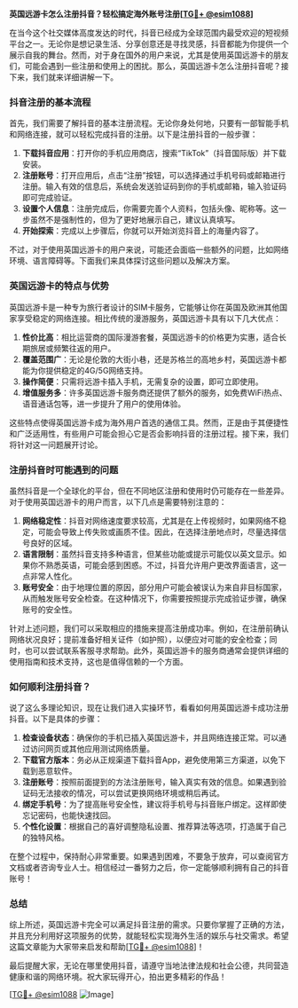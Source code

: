 **英国远游卡怎么注册抖音？轻松搞定海外账号注册[[TG💪+ @esim1088](https://t.me/s/esim1088)]**

在当今这个社交媒体高度发达的时代，抖音已经成为全球范围内最受欢迎的短视频平台之一。无论你是想记录生活、分享创意还是寻找灵感，抖音都能为你提供一个展示自我的舞台。然而，对于身在国外的用户来说，尤其是使用英国远游卡的朋友们，可能会遇到一些注册和使用上的困扰。那么，英国远游卡怎么注册抖音呢？接下来，我们就来详细讲解一下。

### 抖音注册的基本流程

首先，我们需要了解抖音的基本注册流程。无论你身处何地，只要有一部智能手机和网络连接，就可以轻松完成抖音的注册。以下是注册抖音的一般步骤：

1. **下载抖音应用**：打开你的手机应用商店，搜索“TikTok”（抖音国际版）并下载安装。
2. **注册账号**：打开应用后，点击“注册”按钮，可以选择通过手机号码或邮箱进行注册。输入有效的信息后，系统会发送验证码到你的手机或邮箱，输入验证码即可完成验证。
3. **设置个人信息**：注册完成后，你需要完善个人资料，包括头像、昵称等。这一步虽然不是强制性的，但为了更好地展示自己，建议认真填写。
4. **开始探索**：完成以上步骤后，你就可以开始浏览抖音上的海量内容了。

不过，对于使用英国远游卡的用户来说，可能还会面临一些额外的问题，比如网络环境、语言障碍等。下面我们来具体探讨这些问题以及解决方案。

### 英国远游卡的特点与优势

英国远游卡是一种专为旅行者设计的SIM卡服务，它能够让你在英国及欧洲其他国家享受稳定的网络连接。相比传统的漫游服务，英国远游卡具有以下几大优点：

1. **性价比高**：相比运营商的国际漫游套餐，英国远游卡的价格更为实惠，适合长期旅居或频繁往返的用户。
2. **覆盖范围广**：无论是伦敦的大街小巷，还是苏格兰的高地乡村，英国远游卡都能为你提供稳定的4G/5G网络支持。
3. **操作简便**：只需将远游卡插入手机，无需复杂的设置，即可立即使用。
4. **增值服务多**：许多英国远游卡服务商还提供了额外的服务，如免费WiFi热点、语音通话包等，进一步提升了用户的使用体验。

这些特点使得英国远游卡成为海外用户首选的通信工具。然而，正是由于其便捷性和广泛适用性，有些用户可能会担心它是否会影响抖音的注册过程。接下来，我们将针对这一问题展开讨论。

### 注册抖音时可能遇到的问题

虽然抖音是一个全球化的平台，但在不同地区注册和使用时仍可能存在一些差异。对于使用英国远游卡的用户而言，以下几点是需要特别注意的：

1. **网络稳定性**：抖音对网络速度要求较高，尤其是在上传视频时，如果网络不稳定，可能会导致上传失败或画质不佳。因此，在选择注册地点时，尽量选择信号良好的区域。
2. **语言限制**：虽然抖音支持多种语言，但某些功能或提示可能仅以英文显示。如果你不熟悉英语，可能会感到困惑。不过，抖音允许用户更改界面语言，这一点非常人性化。
3. **账号安全**：由于地理位置的原因，部分用户可能会被误认为来自非目标国家，从而触发账号安全检查。在这种情况下，你需要按照提示完成验证步骤，确保账号的安全性。

针对上述问题，我们可以采取相应的措施来提高注册成功率。例如，在注册前确认网络状况良好；提前准备好相关证件（如护照），以便应对可能的安全检查；同时，也可以尝试联系客服寻求帮助。此外，英国远游卡的服务商通常会提供详细的使用指南和技术支持，这也是值得信赖的一个方面。

### 如何顺利注册抖音？

说了这么多理论知识，现在让我们进入实操环节，看看如何用英国远游卡成功注册抖音。以下是具体的步骤：

1. **检查设备状态**：确保你的手机已插入英国远游卡，并且网络连接正常。可以通过访问网页或其他应用测试网络质量。
2. **下载官方版本**：务必从正规渠道下载抖音App，避免使用第三方渠道，以免下载到恶意软件。
3. **注册账号**：按照前面提到的方法注册账号，输入真实有效的信息。如果遇到验证码无法接收的情况，可以尝试更换网络环境或稍后再试。
4. **绑定手机号**：为了提高账号安全性，建议将手机号与抖音账户绑定。这样即使忘记密码，也能快速找回。
5. **个性化设置**：根据自己的喜好调整隐私设置、推荐算法等选项，打造属于自己的独特风格。

在整个过程中，保持耐心非常重要。如果遇到困难，不要急于放弃，可以查阅官方文档或者咨询专业人士。相信经过一番努力之后，你一定能够顺利拥有自己的抖音账号！

### 总结

综上所述，英国远游卡完全可以满足抖音注册的需求。只要你掌握了正确的方法，并且充分利用好这项服务的优势，就能轻松实现海外生活的娱乐与社交需求。希望这篇文章能为大家带来启发和帮助[[TG💪+ @esim1088](https://t.me/s/esim1088)]！

最后提醒大家，无论在哪里使用抖音，请遵守当地法律法规和社会公德，共同营造健康和谐的网络环境。祝大家玩得开心，拍出更多精彩的作品！

[[TG💪+ @esim1088](https://t.me/s/esim1088) ![Image](https://i.postimg.cc/4NQfJmqS/Snipaste-2025-05-13-00-14-12.png)]